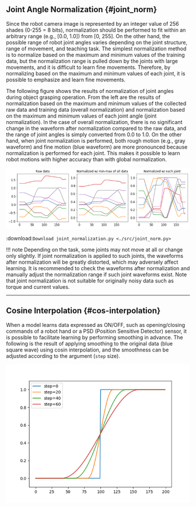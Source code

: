 ## Joint Angle Normalization {#joint_norm}

Since the robot camera image is represented by an integer value of 256 shades (0-255 = 8 bits), normalization should be performed to fit within an arbitrary range (e.g., [0.0, 1.0]) from [0, 255].
On the other hand, the possible range of robot joint angles varies depending on the joint structure, range of movement, and teaching task.
The simplest normalization method is to normalize based on the maximum and minimum values of the training data, but the normalization range is pulled down by the joints with large movements, and it is difficult to learn fine movements.
Therefore, by normalizing based on the maximum and minimum values of each joint, it is possible to emphasize and learn fine movements.


The following figure shows the results of normalization of joint angles during object grasping operation.
From the left are the results of normalization based on the maximum and minimum values of the collected raw data and training data (overall normalization) and normalization based on the maximum and minimum values of each joint angle (joint normalization).
In the case of overall normalization, there is no significant change in the waveform after normalization compared to the raw data, and the range of joint angles is simply converted from 0.0 to 1.0.
On the other hand, when joint normalization is performed, both rough motion (e.g., gray waveform) and fine motion (blue waveform) are more pronounced because normalization is performed for each joint.
This makes it possible to learn robot motions with higher accuracy than with global normalization.


[![joint_norm](img/joint_norm.png)](img/joint_norm.png)


:download:`Download joint_normalization.py <./src/joint_norm.py>`

!!! note
    Depending on the task, some joints may not move at all or change only slightly. If joint normalization is applied to such joints, the waveforms after normalization will be greatly distorted, which may adversely affect learning. It is recommended to check the waveforms after normalization and manually adjust the normalization range if such joint waveforms exist. Note that joint normalization is not suitable for originally noisy data such as torque and current values.

----
## Cosine Interpolation {#cos-interpolation}
When a model learns data expressed as ON/OFF, such as opening/closing commands of a robot hand or a PSD (Position Sensitive Detector) sensor, it is possible to facilitate learning by performing smoothing in advance.
The following is the result of applying smoothing to the original data (blue square wave) using cosin interpolation,
and the smoothness can be adjusted according to the argument (`step` size).

[![interpolation](img/interpolation.png)](img/interpolation.png)
